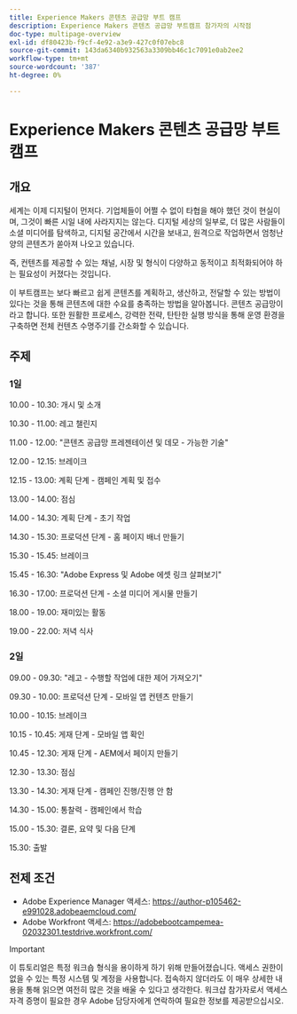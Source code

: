 ```yaml
---
title: Experience Makers 콘텐츠 공급망 부트 캠프
description: Experience Makers 콘텐츠 공급망 부트캠프 참가자의 시작점
doc-type: multipage-overview
exl-id: df80423b-f9cf-4e92-a3e9-427c0f07ebc8
source-git-commit: 143da6340b932563a3309bb46c1c7091e0ab2ee2
workflow-type: tm+mt
source-wordcount: '387'
ht-degree: 0%

---
```


# Experience Makers 콘텐츠 공급망 부트 캠프

## 개요

세계는 이제 디지털이 먼저다. 기업체들이 어쩔 수 없이 타협을 해야 했던 것이 현실이며, 그것이 빠른 시일 내에 사라지지는 않는다. 디지털 세상의 일부로, 더 많은 사람들이 소셜 미디어를 탐색하고, 디지털 공간에서 시간을 보내고, 원격으로 작업하면서 엄청난 양의 콘텐츠가 쏟아져 나오고 있습니다.

즉, 컨텐츠를 제공할 수 있는 채널, 시장 및 형식이 다양하고 동적이고 최적화되어야 하는 필요성이 커졌다는 것입니다.

이 부트캠프는 보다 빠르고 쉽게 콘텐츠를 계획하고, 생산하고, 전달할 수 있는 방법이 있다는 것을 통해 콘텐츠에 대한 수요를 충족하는 방법을 알아봅니다. 콘텐츠 공급망이라고 합니다. 또한 원활한 프로세스, 강력한 전략, 탄탄한 실행 방식을 통해 운영 환경을 구축하면 전체 컨텐츠 수명주기를 간소화할 수 있습니다.

## 주제

### 1일

10.00 - 10.30: 개시 및 소개

10.30 - 11.00: 레고 챌린지

11.00 - 12.00: &quot;콘텐츠 공급망 프레젠테이션 및 데모 - 가능한 기술&quot;

12.00 - 12.15: 브레이크

12.15 - 13.00: 계획 단계 - 캠페인 계획 및 접수

13.00 - 14.00: 점심

14.00 - 14.30: 계획 단계 - 초기 작업

14.30 - 15.30: 프로덕션 단계 - 홈 페이지 배너 만들기

15.30 - 15.45: 브레이크

15.45 - 16.30: &quot;Adobe Express 및 Adobe 에셋 링크 살펴보기&quot;

16.30 - 17.00: 프로덕션 단계 - 소셜 미디어 게시물 만들기

18.00 - 19.00: 재미있는 활동

19.00 - 22.00: 저녁 식사


### 2일

09.00 - 09.30: &quot;레고 - 수행할 작업에 대한 제어 가져오기&quot;

09.30 - 10.00: 프로덕션 단계 - 모바일 앱 컨텐츠 만들기

10.00 - 10.15: 브레이크

10.15 - 10.45: 게재 단계 - 모바일 앱 확인

10.45 - 12.30: 게재 단계 - AEM에서 페이지 만들기

12.30 - 13.30: 점심

13.30 - 14.30: 게재 단계 - 캠페인 진행/진행 안 함

14.30 - 15.00: 통찰력 - 캠페인에서 학습

15.00 - 15.30: 결론, 요약 및 다음 단계

15.30: 출발

## 전제 조건

- Adobe Experience Manager 액세스: https://author-p105462-e991028.adobeaemcloud.com/
- Adobe Workfront 액세스: https://adobebootcampemea-02032301.testdrive.workfront.com/


>[!IMPORTANT]
>
>이 튜토리얼은 특정 워크숍 형식을 용이하게 하기 위해 만들어졌습니다. 액세스 권한이 없을 수 있는 특정 시스템 및 계정을 사용합니다. 접속하지 않더라도 이 매우 상세한 내용을 통해 읽으면 여전히 많은 것을 배울 수 있다고 생각한다. 워크샵 참가자로서 액세스 자격 증명이 필요한 경우 Adobe 담당자에게 연락하여 필요한 정보를 제공받으십시오.
